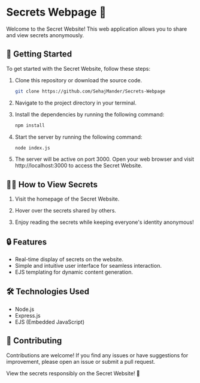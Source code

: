 # Secrets Webpage 🤫

Welcome to the Secret Website! This web application allows you to share and view secrets anonymously.

## 🚀 Getting Started

To get started with the Secret Website, follow these steps:

1. Clone this repository or download the source code.
   ```bash
   git clone https://github.com/SehajMander/Secrets-Webpage
   ```
2. Navigate to the project directory in your terminal.

3. Install the dependencies by running the following command:

    ```bash
    npm install
    ```

4. Start the server by running the following command:

    ```bash
    node index.js
    ```

5. The server will be active on port 3000. Open your web browser and visit http://localhost:3000 to access the Secret Website.

## 🕵️‍♀️ How to View Secrets

1. Visit the homepage of the Secret Website.

2. Hover over the secrets shared by others.

3. Enjoy reading the secrets while keeping everyone's identity anonymous!

## 🔒 Features

- Real-time display of secrets on the website.
- Simple and intuitive user interface for seamless interaction.
- EJS templating for dynamic content generation.

## 🛠 Technologies Used

- Node.js
- Express.js
- EJS (Embedded JavaScript)

## 🤝 Contributing

Contributions are welcome! If you find any issues or have suggestions for improvement, please open an issue or submit a pull request.

View the secrets responsibly on the Secret Website! 🤫
